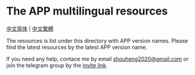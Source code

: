 # The APP multilingual resources

[中文简体](README-zh.md) | [中文繁體](README-zh-TW.md)

The resources is list under this directory with APP version names. Please find the latest resources by the latest APP version name.

If you need any help, contace me by email [shouheng2020@gmail.com](mailto:shouheng2020@gmail.com) or join the telegram group by the [invite link](https://t.me/joinchat/Sg_qURuSlZdU1Vi-106Z0w).
